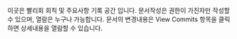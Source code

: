 이곳은 빨리회 회칙 및 주요사항 기록 공간 입니다.
문서작성은 권한이 가진자만 작성할 수 있으며, 열람은 누구나 가능합니다.
문서의 변경내용은 View Commits 항목을 클릭하면 상세내용을 열람할 수 있습니다.
